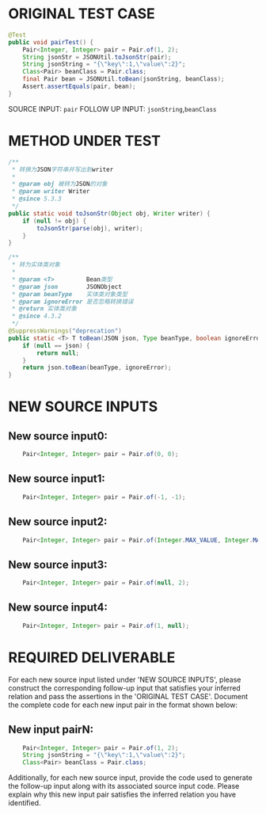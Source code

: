 # ORIGINAL TEST CASE
```java
@Test
public void pairTest() {
    Pair<Integer, Integer> pair = Pair.of(1, 2);
    String jsonStr = JSONUtil.toJsonStr(pair);
    String jsonString = "{\"key\":1,\"value\":2}";
    Class<Pair> beanClass = Pair.class;
    final Pair bean = JSONUtil.toBean(jsonString, beanClass);
    Assert.assertEquals(pair, bean);
}

```
SOURCE INPUT: `pair`
FOLLOW UP INPUT: `jsonString`,`beanClass`


# METHOD UNDER TEST
```java
/**
 * 转换为JSON字符串并写出到writer
 *
 * @param obj 被转为JSON的对象
 * @param writer Writer
 * @since 5.3.3
 */
public static void toJsonStr(Object obj, Writer writer) {
    if (null != obj) {
        toJsonStr(parse(obj), writer);
    }
}

/**
 * 转为实体类对象
 *
 * @param <T>         Bean类型
 * @param json        JSONObject
 * @param beanType    实体类对象类型
 * @param ignoreError 是否忽略转换错误
 * @return 实体类对象
 * @since 4.3.2
 */
@SuppressWarnings("deprecation")
public static <T> T toBean(JSON json, Type beanType, boolean ignoreError) {
    if (null == json) {
        return null;
    }
    return json.toBean(beanType, ignoreError);
}

```


# NEW SOURCE INPUTS
## New source input0:
```java
    Pair<Integer, Integer> pair = Pair.of(0, 0);
```

## New source input1:
```java
    Pair<Integer, Integer> pair = Pair.of(-1, -1);
```

## New source input2:
```java
    Pair<Integer, Integer> pair = Pair.of(Integer.MAX_VALUE, Integer.MAX_VALUE);
```

## New source input3:
```java
    Pair<Integer, Integer> pair = Pair.of(null, 2);
```

## New source input4:
```java
    Pair<Integer, Integer> pair = Pair.of(1, null);
```



# REQUIRED DELIVERABLE
For each new source input listed under 'NEW SOURCE INPUTS', please construct the corresponding follow-up input that satisfies your inferred relation and pass the assertions in the 'ORIGINAL TEST CASE'. Document the complete code for each new input pair in the format shown below:
## New input pairN:
```java
    Pair<Integer, Integer> pair = Pair.of(1, 2);
    String jsonString = "{\"key\":1,\"value\":2}";
    Class<Pair> beanClass = Pair.class;
```

Additionally, for each new source input, provide the code used to generate the follow-up input along with its associated source input code. Please explain why this new input pair satisfies the inferred relation you have identified.